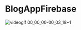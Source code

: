 # BlogAppFirebase
![videogif 00_00_00-00_03_18~1](https://user-images.githubusercontent.com/55094276/101722610-99085200-3ad0-11eb-9628-a3dd94f18a24.gif)
